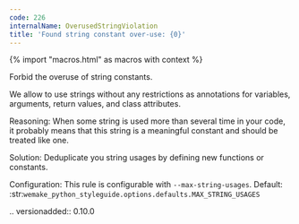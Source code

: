 ```yaml
---
code: 226
internalName: OverusedStringViolation
title: 'Found string constant over-use: {0}'
---
```


{% import "macros.html" as macros with context %}


Forbid the overuse of string constants.

We allow to use strings without any restrictions as annotations for
variables, arguments, return values, and class attributes.

Reasoning:
    When some string is used more than several time in your code,
    it probably means that this string is a meaningful constant
    and should be treated like one.

Solution:
    Deduplicate you string usages
    by defining new functions or constants.

Configuration:
    This rule is configurable with ``--max-string-usages``.
    Default:
    :str:`wemake_python_styleguide.options.defaults.MAX_STRING_USAGES`

.. versionadded:: 0.10.0
